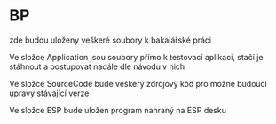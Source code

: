 # BP
zde budou uloženy veškeré soubory k bakalářské práci

Ve složce Application jsou soubory přímo k testovací aplikaci, stačí je stáhnout a postupovat nadále dle návodu v nich

Ve složce SourceCode bude veškerý zdrojový kód pro možné budoucí úpravy stávající verze

Ve složce ESP bude uložen program nahraný na ESP desku

